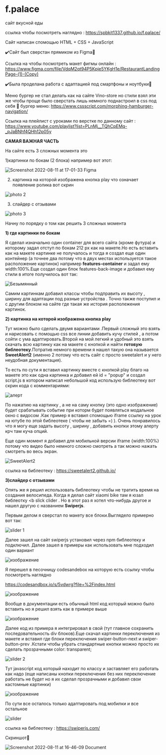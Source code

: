 # f.palace

сайт вкусной еды

ссылка чтобы посмотреть наглядно : https://spbkit1337.github.io/f.palace/

Сайт написан спомощью HTML + CSS + JavaScript

✔️Сайт был сверстан прямиком из Figma🎨

Ссылка на чтобы посмотреть макет фигмы онлайн : https://www.figma.com/file/VdqM2qt94P5Kpje5YKgH1e/RestaurantLandingPage-(1)-(Copy)

✔️Была проделана работа с адаптацией под смартфоны и ноутбуки📱

Меню бургер не стал делать как на сайте Vino-store но стили взял эти же чтобы проще было сверстать лишь немного поднастроил в css под себя 
🍔 бургер меню: https://www.cssscript.com/morphing-hamburger-navigation/

Ссылка на плейлист с уроками по верстке по данному сайт : https://www.youtube.com/playlist?list=PLnMj__TQhCpEMq-_pJaBNhf4QHh12p05y

<b>САМАЯ ВАЖНАЯ ЧАСТЬ</b>

На сайте есть 3 сложных момента это 

1)картинки по бокам  (2 блока) например вот этот:

![Screenshot 2022-08-11 at 17-01-33 Figma](https://user-images.githubusercontent.com/51737588/184151662-7ce37e11-f56d-451d-ac69-c7a2e589dca6.jpg)

2) картинка на которой изображена кнопка play что означает появление ролика вот скрин

![photo 2](https://user-images.githubusercontent.com/51737588/184152197-8ba80b16-10e0-423b-be5b-858bf31cfc5b.jpg)

3) слайдер с отзывами 

![photo 3](https://user-images.githubusercontent.com/51737588/184152511-1f2da876-bd00-46c8-aeb3-53b25086d722.jpg)


Начну по порядку о том как решить 3 сложных момента

<b>1) где картинки по бокам </b>

Я сделал изначально один container для всего сайта (кроме футура) и которому задал отступ по бокам 212 px как на макете.Но есть вставить как на макете картинке не получалось и тогда я создал еще один контейнер (а точнее два потому что в двух местах используется такое расположение картинок) например <b>features-container</b> и задал ему width:100%.Еще создал один блок features-back-image и добавил ему стили в итоге получилось вот так:

![Безымянный](https://user-images.githubusercontent.com/51737588/184154246-997a355a-6ea7-4af0-98aa-f50dbc766ca4.jpg)

Самим картинкам добавил классы чтобы подправить их высоту , ширину для адаптации под разные устройства . Точно также поступил и с другим блоком на сайте где такая же история располежения картинок.


<b>2) картинка на которой изображена кнопка play </b>

Тут можно было сделать двумя вариантами .Первый сложный это взять и нарисовать с помощью css все линии добавить кучу стилей , а потом сойти с ума адаптировать.Второй на мой легкий и удобный это взять скачать всю картинку как на макете с кнопкой и найти <b>готовую библеотеку</b>.Потратив немного времени я нашел такую она называется <b>SweetAlert2</b> (именно 2 потому что есть сайт с просто sweetalert и у него неудобная документация).

То есть по сути я вставил картинку вместе с кнопкой play благо на макете это как одна картинка и  добавил ей id = "popup" и создал script.js в котором написал небольшой код использую библеотеку вот скрин кода с комментариями:

![алерт](https://user-images.githubusercontent.com/51737588/184156892-d95ccacd-7ca5-48ff-97e4-85a3ffbea7d3.jpg)

По нажатию на картинку , а не на саму кнопку (это одно изображение) будет срабатывать событие при которм будет появляться модальное окно с видосом .Как пример я вставил спомощью iframe ссылку на урок на ютубе по этой библеотеке ( чтобы не забыть =) ). Очень понравилось что я могу еще задать высоту , ширину , добавить кнопки этому алерту крч там куча опций.

Еще один момент я добавил для мобильной версии iframe {width:100%} потому что видео было немного сложно смотреть а так можно нажать смотреть во весь экран.

![SweetAlert2](https://user-images.githubusercontent.com/51737588/184158859-b3aee36e-c6a5-4aad-a37b-c4532e366a61.png)

ссылка на библеотеку : https://sweetalert2.github.io/

<b>3)слайдер с отзывами </b>

Опять же я решил использовать библеотеку чтобы не тратить время на создания велосипеда. Когда я делал сайт xiaomi bike там я юзал библеотку <b slick clider </b> . Но в этот раз я хотел что-нибудь другое и нашел другую с названием <b>Swiperjs</b>.

Первым делом я сверстал по макету все блоки.Выглядело примерно вот так:

![slider 1](https://user-images.githubusercontent.com/51737588/184162555-b8f96b37-6e31-4823-b037-e99c7e3ebec8.jpg)

Далее зашел на сайт swiperjs установил через npm библеотеку и подключил. Далее зашел в примеры как использовать мне подходил один вариант

![изображение](https://user-images.githubusercontent.com/51737588/184163310-ebb09b09-396c-47d0-9b4b-70f39fd56911.png)

Я перешел в песочницу codesandebox на которую есть ссылку чтобы посмотреть наглядно

https://codesandbox.io/s/5vdwrg?file=%2Findex.html

![изображение](https://user-images.githubusercontent.com/51737588/184163632-c668865e-cebb-444d-be8b-463d9326711a.png)

Вообще в документации есть обычный html код который можно было вставить но я решил взять как в примере выше

![изображение](https://user-images.githubusercontent.com/51737588/184163927-c215a9b8-a5ea-4da2-abb9-21af2a0ebfc5.png)

Далее код из примера я интегрировал в свой (тут главное сохранить последовательность div блоков).Еще скачал картинки переключения из макете и вставил где блоки переключения swiper-button-next и swiper-button-prev .Кстати чтобы убрать стандартные кнопки можно просто их сделать прозрачными  color: transparent;

![slider 2](https://user-images.githubusercontent.com/51737588/184164826-af8523fb-0c6a-46e7-9c57-8b2f64e34332.jpg)

Тут javascript код который находит по классу и заставляет его работать как надо (еще написаны кнопки переключения без них переключение работать не будет но я их сделал прозрачными и добавил свои кастомные картинки)

![изображение](https://user-images.githubusercontent.com/51737588/184165770-8468c93e-2700-4d43-b693-876ec3b089ff.png)

По сути все осталось только адаптировать под мобилки и все остальное

![slider](https://user-images.githubusercontent.com/51737588/184166757-18931725-4caf-4265-8e2d-19a3b75e33c3.jpg)

ссылка на библеотеку : https://swiperjs.com/


Скриншот🦉

![Screenshot 2022-08-11 at 16-46-09 Document](https://user-images.githubusercontent.com/51737588/184150757-07f215f5-f9c0-4c90-83c0-c26300fb787c.png)
